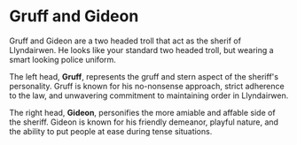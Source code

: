 # Gruff and Gideon

Gruff and Gideon are a two headed troll that act as the sherif of Llyndairwen. He looks like your standard two headed troll, but wearing a smart looking police uniform.

The left head, **Gruff**, represents the gruff and stern aspect of the sheriff's personality. Gruff is known for his no-nonsense approach, strict adherence to the law, and unwavering commitment to maintaining order in Llyndairwen.

The right head, **Gideon**, personifies the more amiable and affable side of the sheriff. Gideon is known for his friendly demeanor, playful nature, and the ability to put people at ease during tense situations.
